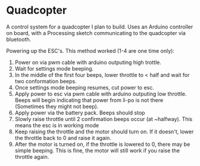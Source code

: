 # Quadcopter
A control system for a quadcopter I plan to build. Uses an Arduino controller on board, with a Processing sketch communicating to the quadcopter via bluetooth.

 
Powering up the ESC's. This method worked (1-4 are one time only):

1. Power on via pwm cable with arduino outputing high trottle.
2. Wait for settings mode beeping.
3. In the middle of the first four beeps, lower throttle to < half and wait for two conformation beeps.
4. Once settings mode beeping resumes, cut power to esc.
5. Apply power to esc via pwm cable with arduino outputing low throttle. Beeps will begin indicating that power from li-po is not there (Sometimes they might not beep).
6. Apply power via the battery pack. Beeps should stop
7. Slowly raise throttle until 2 confirmation beeps occur (at ~halfway). This means the esc is in working mode
8. Keep raising the throttle and the motor should turn on. If it doesn't, lower the throttle back to 0 and raise it again.
9. After the motor is turned on, if the throttle is lowered to 0, there may be simple beeping. This is fine, the motor will still work if you raise the throttle again.